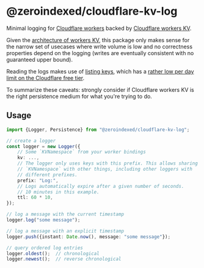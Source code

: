 # @zeroindexed/cloudflare-kv-log

Minimal logging for [Cloudflare workers][workers] backed by [Cloudflare workers KV][kv].

Given the [architecture of workers KV][kv-arch], this package only makes sense for the narrow set of usecases where write volume is low and no correctness properties depend on the logging (writes are eventually consistent with no guaranteed upper bound).

Reading the logs makes use of [listing keys][kv-list], which has a [rather low per day limit on the Cloudflare free tier][kv-limits].

To summarize these caveats: strongly consider if Cloudflare workers KV is the right persistence medium for what you're trying to do.

## Usage

```ts
import {Logger, Persistence} from "@zeroindexed/cloudflare-kv-log";

// create a logger
const logger = new Logger({
    // Some `KVNamespace` from your worker bindings
    kv: ...,
    // The logger only uses keys with this prefix. This allows sharing the
    // `KVNamespace` with other things, including other loggers with
    // different prefixes.
    prefix: "Log:",
    // Logs automatically expire after a given number of seconds.
    // 10 minutes in this example.
    ttl: 60 * 10,
});

// log a message with the current timestamp
logger.log("some message");

// log a message with an explicit timestamp
logger.push({instant: Date.now(), message: "some message"});

// query ordered log entries
logger.oldest();  // chronological
logger.newest();  // reverse chronological
```

[workers]: https://developers.cloudflare.com/workers/
[kv]: https://developers.cloudflare.com/workers/runtime-apis/kv
[kv-arch]: https://developers.cloudflare.com/workers/learning/how-kv-works
[kv-list]: https://developers.cloudflare.com/workers/runtime-apis/kv#listing-keys
[kv-limits]: https://developers.cloudflare.com/workers/platform/pricing#kv
